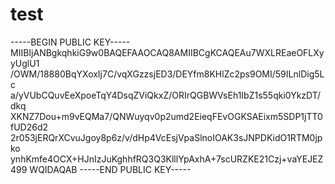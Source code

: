 # test

-----BEGIN PUBLIC KEY-----
MIIBIjANBgkqhkiG9w0BAQEFAAOCAQ8AMIIBCgKCAQEAu7WXLREaeOFLXyyUglU1
/OWM/18880BqYXoxIj7C/vqXGzzsjED3/DEYfm8KHlZc2ps9OMI/59ILnlDig5Lc
a/yVUbCQuvEeXpoeTqY4DsqZViQkxZ/ORIrQGBWVsEh1IbZ1s55qki0YkzDT/dkq
XKNZ7Dou+m9vEQMa7/QNWuyqv0p2umd2EieqFEvOGKSAEixm5SDP1jTT0fUD26d2
2r053jERQrXCvuJgoy8p6z/v/dHp4VcEsjVpaSlnoIOAK3sJNPDKidO1RTM0jpko
ynhKmfe4OCX+HJnIzJuKghhfRQ3Q3KlllYpAxhA+7scURZKE21Czj+vaYEJEZ499
WQIDAQAB
-----END PUBLIC KEY-----
